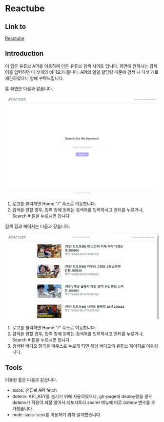# Reactube

## Link to

[Reactube](taesung1993.github.io/Reactube)

## Introduction

이 앱은 유튜브 API를 이용하여 만든 유튜브 검색 사이트 입니다. 화면에 원하시는 검색어를 입력하면 다 섯개의 비디오가 뜹니다. API의 일일 할당량 때문에 검색 시 다섯 개로 제한하였으니 양해 부탁드립니다.

홈 화면은 다음과 같습니다.

![Home](./images/home.png)

1.  로고를 클릭하면 Home "/" 주소로 이동합니다.
2.  검색을 원할 경우, 입력 창에 원하는 검색어를 입력하시고 엔터를 누르거나, Search 버튼을 누르시면 됩니다.

검색 결과 페이지는 다음과 같습니다.

![Result](./images/result.png)

1.  로고를 클릭하면 Home "/" 주소로 이동합니다.
2.  검색을 원할 경우, 입력 창에 원하는 검색어를 입력하시고 엔터를 누르거나, Search 버튼을 누르시면 됩니다.
3.  검색된 비디오 항목을 마우스로 누르게 되면 해당 비디오의 유튜브 페이지로 이동됩니다.

## Tools

이용된 툴은 다음과 같습니다.

- axios: 유튜브 API fetch
- dotenv: API_KEY를 숨기기 위해 사용하였으나, gh-page에 deploy했을 경우 dotenv가 적용이 되질 않아서 레포지토리 secret 메뉴에 따로 dotenv 변수를 추가했습니다.
- node-sass: scss를 이용하기 위해 설치했습니다.
